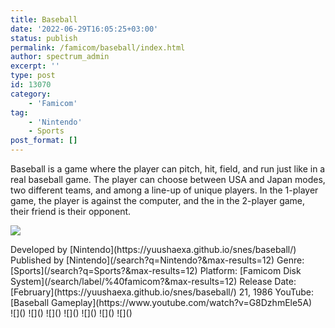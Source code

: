 ```yaml
---
title: Baseball
date: '2022-06-29T16:05:25+03:00'
status: publish
permalink: /famicom/baseball/index.html
author: spectrum_admin
excerpt: ''
type: post
id: 13070
category:
    - 'Famicom'
tag:
    - 'Nintendo'
    - Sports
post_format: []
---
```

Baseball is a game where the player can pitch, hit, field, and run just like in a real baseball game. The player can choose between USA and Japan modes, two different teams, and among a line-up of unique players. In the 1-player game, the player is against the computer, and the in the 2-player game, their friend is their opponent.

![](https://wsrv.nl/?url=https://images.launchbox-app.com/62c40bd1-fad4-4578-b96b-79e547d2bd86.jpg&output=webp&maxage=1d)

<div class="game-info">Developed by [Nintendo](https://yuushaexa.github.io/snes/baseball/)  
Published by [Nintendo](/search?q=Nintendo?&max-results=12)  
Genre: [Sports](/search?q=Sports?&max-results=12)  
Platform: [Famicom Disk System](/search/label/%40famicom?&amp;max-results=12)  
Release Date: [February](https://yuushaexa.github.io/snes/baseball/) 21, 1986  
YouTube: [Baseball Gameplay](https://www.youtube.com/watch?v=G8DzhmEle5A)</div><div class="game-media">![]() ![]() ![]() ![]() ![]() ![]() ![]()</div>
